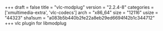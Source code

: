 +++
draft = false
title = "vlc-modplug"
version = "2.2.4-8"
categories = ['xmultimedia-extra', 'vlc-codecs']
arch = "x86_64"
size = "12116"
usize = "44323"
sha1sum = "a083b5b440b2fe22a8eb29ed6694f42b1c344712"
+++
vlc plugin for libmodplug